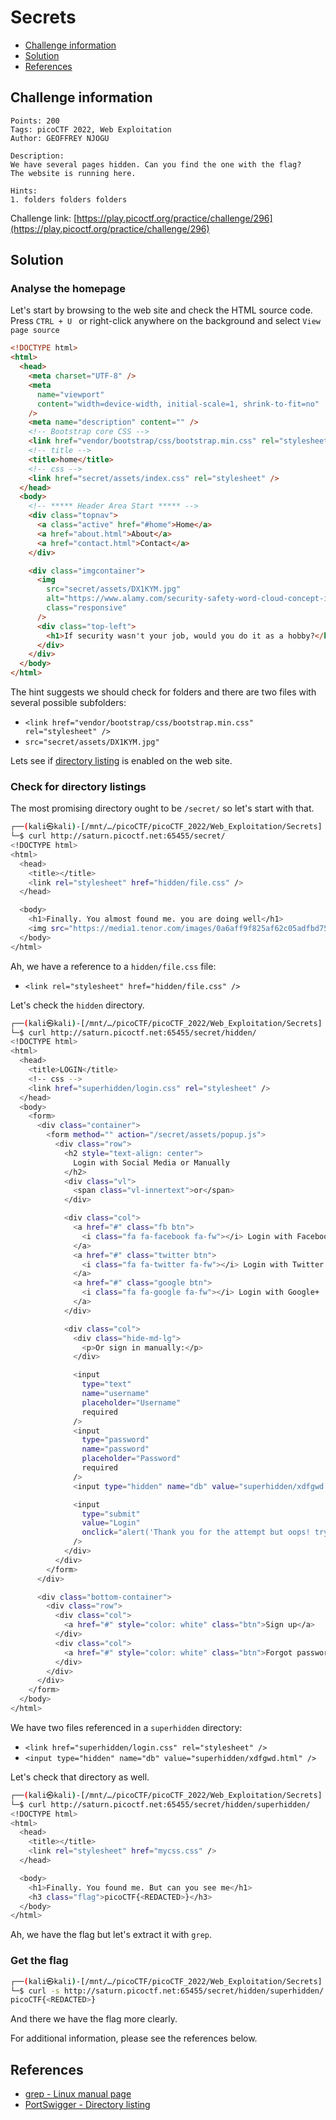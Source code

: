 # Secrets

- [Challenge information](#challenge-information)
- [Solution](#solution)
- [References](#references)

## Challenge information
```
Points: 200
Tags: picoCTF 2022, Web Exploitation
Author: GEOFFREY NJOGU
 
Description:
We have several pages hidden. Can you find the one with the flag?
The website is running here.
 
Hints:
1. folders folders folders
```
Challenge link: [https://play.picoctf.org/practice/challenge/296](https://play.picoctf.org/practice/challenge/296)

## Solution

### Analyse the homepage

Let's start by browsing to the web site and check the HTML source code.  
Press `CTRL + U ` or right-click anywhere on the background and select `View page source`
```html
<!DOCTYPE html>
<html>
  <head>
    <meta charset="UTF-8" />
    <meta
      name="viewport"
      content="width=device-width, initial-scale=1, shrink-to-fit=no"
    />
    <meta name="description" content="" />
    <!-- Bootstrap core CSS -->
    <link href="vendor/bootstrap/css/bootstrap.min.css" rel="stylesheet" />
    <!-- title -->
    <title>home</title>
    <!-- css -->
    <link href="secret/assets/index.css" rel="stylesheet" />
  </head>
  <body>
    <!-- ***** Header Area Start ***** -->
    <div class="topnav">
      <a class="active" href="#home">Home</a>
      <a href="about.html">About</a>
      <a href="contact.html">Contact</a>
    </div>

    <div class="imgcontainer">
      <img
        src="secret/assets/DX1KYM.jpg"
        alt="https://www.alamy.com/security-safety-word-cloud-concept-image-image67649784.html"
        class="responsive"
      />
      <div class="top-left">
        <h1>If security wasn't your job, would you do it as a hobby?</h1>
      </div>
    </div>
  </body>
</html>
```

The hint suggests we should check for folders and there are two files with several possible subfolders:
 * `<link href="vendor/bootstrap/css/bootstrap.min.css" rel="stylesheet" />`
 * `src="secret/assets/DX1KYM.jpg"`

Lets see if [directory listing](https://portswigger.net/kb/issues/00600100_directory-listing) is enabled on the web site.

### Check for directory listings

The most promising directory ought to be `/secret/` so let's start with that.
```bash
┌──(kali㉿kali)-[/mnt/…/picoCTF/picoCTF_2022/Web_Exploitation/Secrets]
└─$ curl http://saturn.picoctf.net:65455/secret/  
<!DOCTYPE html>
<html>
  <head>
    <title></title>
    <link rel="stylesheet" href="hidden/file.css" />
  </head>

  <body>
    <h1>Finally. You almost found me. you are doing well</h1>
    <img src="https://media1.tenor.com/images/0a6aff9f825af62c05adfbd75039cc7b/tenor.gif?itemid=4648337" alt="Something Like That GIF - Andy Parksandrecreation Wtf GIFs" style="max-width: 833px; background-color: rgb(151, 121, 85);" width="833" height="937.125">
  </body>
</html>
```
Ah, we have a reference to a `hidden/file.css` file:
 * `<link rel="stylesheet" href="hidden/file.css" />`

Let's check the `hidden` directory.
```bash
┌──(kali㉿kali)-[/mnt/…/picoCTF/picoCTF_2022/Web_Exploitation/Secrets]
└─$ curl http://saturn.picoctf.net:65455/secret/hidden/
<!DOCTYPE html>
<html>
  <head>
    <title>LOGIN</title>
    <!-- css -->
    <link href="superhidden/login.css" rel="stylesheet" />
  </head>
  <body>
    <form>
      <div class="container">
        <form method="" action="/secret/assets/popup.js">
          <div class="row">
            <h2 style="text-align: center">
              Login with Social Media or Manually
            </h2>
            <div class="vl">
              <span class="vl-innertext">or</span>
            </div>

            <div class="col">
              <a href="#" class="fb btn">
                <i class="fa fa-facebook fa-fw"></i> Login with Facebook
              </a>
              <a href="#" class="twitter btn">
                <i class="fa fa-twitter fa-fw"></i> Login with Twitter
              </a>
              <a href="#" class="google btn">
                <i class="fa fa-google fa-fw"></i> Login with Google+
              </a>
            </div>

            <div class="col">
              <div class="hide-md-lg">
                <p>Or sign in manually:</p>
              </div>

              <input
                type="text"
                name="username"
                placeholder="Username"
                required
              />
              <input
                type="password"
                name="password"
                placeholder="Password"
                required
              />
              <input type="hidden" name="db" value="superhidden/xdfgwd.html" />

              <input
                type="submit"
                value="Login"
                onclick="alert('Thank you for the attempt but oops! try harder. better luck next time')"
              />
            </div>
          </div>
        </form>
      </div>

      <div class="bottom-container">
        <div class="row">
          <div class="col">
            <a href="#" style="color: white" class="btn">Sign up</a>
          </div>
          <div class="col">
            <a href="#" style="color: white" class="btn">Forgot password?</a>
          </div>
        </div>
      </div>
    </form>
  </body>
</html>
```
We have two files referenced in a `superhidden` directory:
 * `<link href="superhidden/login.css" rel="stylesheet" />`
 * `<input type="hidden" name="db" value="superhidden/xdfgwd.html" />`

Let's check that directory as well.
```bash
┌──(kali㉿kali)-[/mnt/…/picoCTF/picoCTF_2022/Web_Exploitation/Secrets]
└─$ curl http://saturn.picoctf.net:65455/secret/hidden/superhidden/
<!DOCTYPE html>
<html>
  <head>
    <title></title>
    <link rel="stylesheet" href="mycss.css" />
  </head>

  <body>
    <h1>Finally. You found me. But can you see me</h1>
    <h3 class="flag">picoCTF{<REDACTED>}</h3>
  </body>
</html>
```
Ah, we have the flag but let's extract it with `grep`.

### Get the flag

```bash
┌──(kali㉿kali)-[/mnt/…/picoCTF/picoCTF_2022/Web_Exploitation/Secrets]
└─$ curl -s http://saturn.picoctf.net:65455/secret/hidden/superhidden/ | grep -oE 'picoCTF{.*}'
picoCTF{<REDACTED>}
```

And there we have the flag more clearly.

For additional information, please see the references below.

## References

- [grep - Linux manual page](https://man7.org/linux/man-pages/man1/grep.1.html)
- [PortSwigger - Directory listing](https://portswigger.net/kb/issues/00600100_directory-listing)
